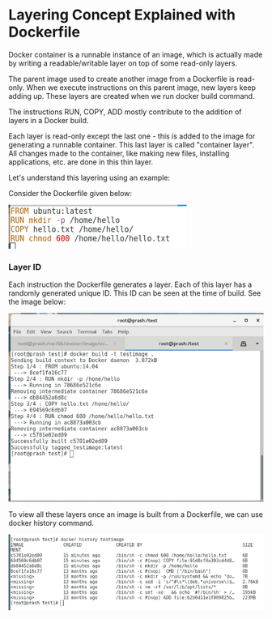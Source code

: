 # Layering Concept Explained with Dockerfile

Docker container is a runnable instance of an image, which is actually made by writing a readable/writable layer on top of some read-only layers. 

The parent image used to create another image from a Dockerfile is read-only. When we execute instructions on this parent image, new layers keep adding up.
These layers are created when we run docker build command. 

The instructions RUN, COPY, ADD mostly contribute to the addition of layers in a Docker build. 

Each layer is read-only except the last one - this is added to the image for generating a runnable container. This last layer is called "container layer". All changes made to the container, like making new files, installing applications, etc. are done in this thin layer.

Let's understand this layering using an example:

Consider the Dockerfile given below:

![Docker layers in Dockerfile](https://github.com/Prashansa-K/Docker/blob/master/Writing%20Dockerfiles/layering1.png)

### Layer ID
Each instruction the Dockerfile generates a layer. Each of this layer has a randomly generated unique ID. This ID can be seen at the time of build. See the image below:

![Docker layers during Build](https://github.com/Prashansa-K/Docker/blob/master/Writing%20Dockerfiles/layering2.png)

To view all these layers once an image is built from a Dockerfile, we can use docker history command.

![Docker history](https://github.com/Prashansa-K/Docker/blob/master/Writing%20Dockerfiles/layering3.png)




